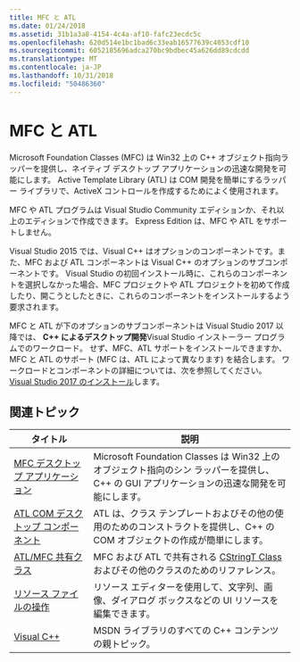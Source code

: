 ```yaml
---
title: MFC と ATL
ms.date: 01/24/2018
ms.assetid: 31b1a3a8-4154-4c4a-af10-fafc23ecdc5c
ms.openlocfilehash: 620d514e1bc1bad6c33eab16577639c4053cdf10
ms.sourcegitcommit: 6052185696adca270bc9bdbec45a626dd89cdcdd
ms.translationtype: MT
ms.contentlocale: ja-JP
ms.lasthandoff: 10/31/2018
ms.locfileid: "50486360"
---
```

# <a name="mfc-and-atl"></a>MFC と ATL

Microsoft Foundation Classes (MFC) は Win32 上の C++ オブジェクト指向ラッパーを提供し、ネイティブ デスクトップ アプリケーションの迅速な開発を可能にします。 Active Template Library (ATL) は COM 開発を簡単にするラッパー ライブラリで、ActiveX コントロールを作成するためによく使用されます。

MFC や ATL プログラムは Visual Studio Community エディションか、それ以上のエディションで作成できます。 Express Edition は、MFC や ATL をサポートしません。

Visual Studio 2015 では、Visual C++ はオプションのコンポーネントです。また、MFC および ATL コンポーネントは Visual C++ のオプションのサブコンポーネントです。 Visual Studio の初回インストール時に、これらのコンポーネントを選択しなかった場合、MFC プロジェクトや ATL プロジェクトを初めて作成したり、開こうとしたときに、これらのコンポーネントをインストールするよう要求されます。

MFC と ATL が下のオプションのサブコンポーネントは Visual Studio 2017 以降では、 **C++ によるデスクトップ開発**Visual Studio インストーラー プログラムでのワークロード。 せず、MFC、ATL サポートをインストールできますか、MFC と ATL のサポート (MFC は、ATL によって異なります) を結合します。 ワークロードとコンポーネントの詳細については、次を参照してください。 [Visual Studio 2017 のインストール](/visualstudio/install/install-visual-studio)します。

## <a name="related-articles"></a>関連トピック

|タイトル|説明|
|-----------|-----------------|
|[MFC デスクトップ アプリケーション](../mfc/mfc-desktop-applications.md)|Microsoft Foundation Classes は Win32 上のオブジェクト指向のシン ラッパーを提供し、C++ の GUI アプリケーションの迅速な開発を可能にします。|
|[ATL COM デスクトップ コンポーネント](../atl/atl-com-desktop-components.md)|ATL は、クラス テンプレートおよびその他の使用のためのコンストラクトを提供し、C++ の COM オブジェクトの作成が簡単にします。|
|[ATL/MFC 共有クラス](../atl-mfc-shared/atl-mfc-shared-classes.md)|MFC および ATL で共有される [CStringT Class](../atl-mfc-shared/reference/cstringt-class.md) およびその他のクラスのためのリファレンス。|
|[リソース ファイルの操作](../windows/working-with-resource-files.md)|リソース エディターを使用して、文字列、画像、ダイアログ ボックスなどの UI リソースを編集できます。|
|[Visual C++](../visual-cpp-in-visual-studio.md)|MSDN ライブラリのすべての C++ コンテンツの親トピック。|